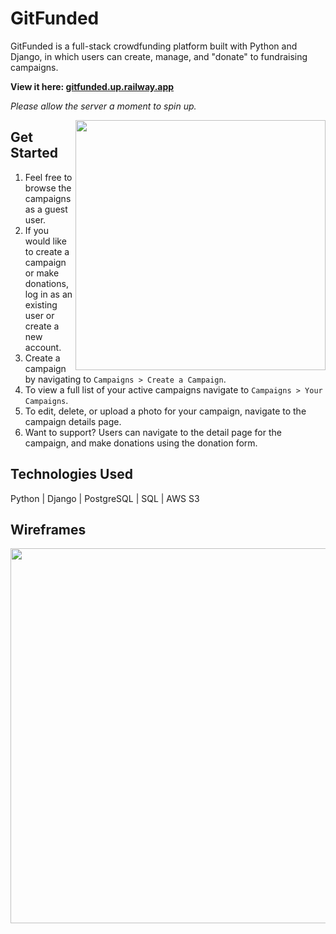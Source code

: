 # GitFunded
GitFunded is a full-stack crowdfunding platform built with Python and Django, in which users can create, manage, and "donate" to fundraising campaigns.

<b>View it here: <a target="_blank" href="https://gitfunded.up.railway.app">gitfunded.up.railway.app</a></b>

<i>Please allow the server a moment to spin up.</i>


  <img align ="right" src="https://user-images.githubusercontent.com/115611931/236347539-7ae52135-34c6-48e1-aa9b-727c39d36ff4.png" width="400px">


## Get Started
1. Feel free to browse the campaigns as a guest user.
2. If you would like to create a campaign or make donations, log in as an existing user or create a new account.
3. Create a campaign by navigating to `Campaigns > Create a Campaign`.
4. To view a full list of your active campaigns navigate to `Campaigns > Your Campaigns`.
5. To edit, delete, or upload a photo for your campaign, navigate to the campaign details page.
6. Want to support? Users can navigate to the detail page for the campaign, and make donations using the donation form.

## Technologies Used
Python | Django | PostgreSQL | SQL | AWS S3

## Wireframes
<img width="600px" src="https://user-images.githubusercontent.com/115611931/219534167-7081e03b-7a1c-4797-8247-70c2670c4ff4.png">
